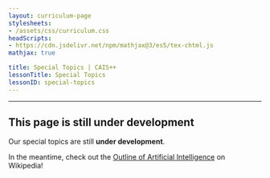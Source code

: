 ```yaml
---
layout: curriculum-page
stylesheets:
- /assets/css/curriculum.css
headScripts:
- https://cdn.jsdelivr.net/npm/mathjax@3/es5/tex-chtml.js
mathjax: true

title: Special Topics | CAIS++
lessonTitle: Special Topics
lessonID: special-topics
---
```

***
## This page is still under development
Our special topics are still **under development**.

In the meantime, check out the <a href="https://en.wikipedia.org/wiki/Outline_of_artificial_intelligence" target="_blank">Outline of Artificial Intelligence</a> on Wikipedia!